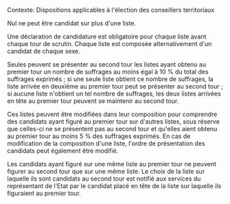Contexte: Dispositions applicables à l'élection des conseillers territoriaux

Nul ne peut être candidat sur plus d'une liste.

Une déclaration de candidature est obligatoire pour chaque liste avant chaque tour de scrutin. Chaque liste est composée alternativement d'un candidat de chaque sexe.

Seules peuvent se présenter au second tour les listes ayant obtenu au premier tour un nombre de suffrages au moins égal à 10 % du total des suffrages exprimés ; si une seule liste obtient ce nombre de suffrages, la liste arrivée en deuxième au premier tour peut se présenter au second tour ; si aucune liste n'obtient un tel nombre de suffrages, les deux listes arrivées en tête au premier tour peuvent se maintenir au second tour.

Ces listes peuvent être modifiées dans leur composition pour comprendre des candidats ayant figuré au premier tour sur d'autres listes, sous réserve que celles-ci ne se présentent pas au second tour et qu'elles aient obtenu au premier tour au moins 5 % des suffrages exprimés. En cas de modification de la composition d'une liste, l'ordre de présentation des candidats peut également être modifié.

Les candidats ayant figuré sur une même liste au premier tour ne peuvent figurer au second tour que sur une même liste. Le choix de la liste sur laquelle ils sont candidats au second tour est notifié aux services du représentant de l'Etat par le candidat placé en tête de la liste sur laquelle ils figuraient au premier tour.